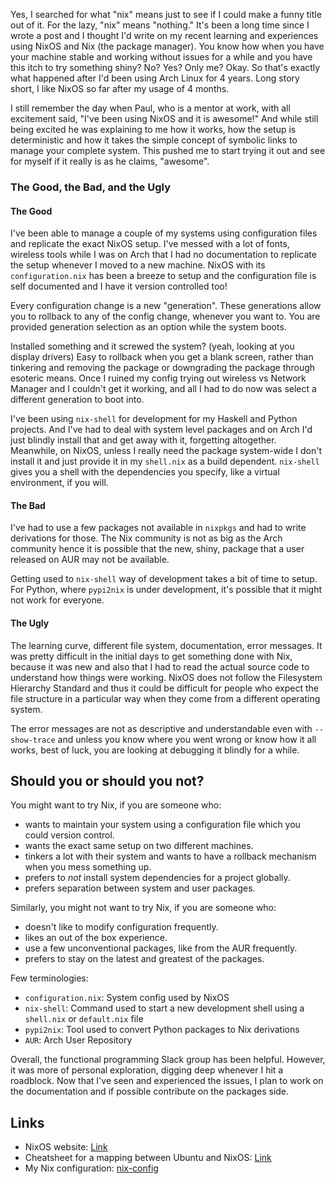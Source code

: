 <!--
.. title: Was trying out Nix all for nix?
.. slug: was-trying-out-nix-all-for-nix
.. date: 2019-08-23 23:57:45 UTC+05:30
.. tags: nix, nixos, haskell, programming, development, arch, linux
.. category: technical
.. link:
.. description: My experience using Nix and NixOS
.. type: text
-->

Yes, I searched for what "nix" means just to see if I could make a funny title out of it. For the lazy, "nix" means "nothing." It's been a long time since I wrote a post and I thought I'd write on my recent learning and experiences using NixOS and Nix (the package manager). You know how when you have your machine stable and working without issues for a while and you have this itch to try something shiny? No? Yes? Only me? Okay. So that's exactly what happened after I'd been using Arch Linux for 4 years. Long story short, I like NixOS so far after my usage of 4 months. <!-- TEASER_END -->

I still remember the day when Paul, who is a mentor at work, with all excitement said, "I've been using NixOS and it is awesome!" And while still being excited he was explaining to me how it works, how the setup is deterministic and how it takes the simple concept of symbolic links to manage your complete system. This pushed me to start trying it out and see for myself if it really is as he claims, "awesome".

### The Good, the Bad, and the Ugly

#### The Good

I've been able to manage a couple of my systems using configuration files and replicate the exact NixOS setup. I've messed with a lot of fonts, wireless tools while I was on Arch that I had no documentation to replicate the setup whenever I moved to a new machine. NixOS with its `configuration.nix` has been a breeze to setup and the configuration file is self documented and I have it version controlled too!

Every configuration change is a new "generation". These generations allow you to rollback to any of the config change, whenever you want to. You are provided generation selection as an option while the system boots.

Installed something and it screwed the system? (yeah, looking at you display drivers) Easy to rollback when you get a blank screen, rather than tinkering and removing the package or downgrading the package through esoteric means.
Once I ruined my config trying out wireless vs Network Manager and I couldn't get it working, and all I had to do now was select a different generation to boot into.

I've been using `nix-shell` for development for my Haskell and Python projects. And I've had to deal with system level packages and on Arch I'd just blindly install that and get away with it, forgetting altogether. Meanwhile, on NixOS, unless I really need the package system-wide I don't install it and just provide it in my `shell.nix` as a build dependent. `nix-shell` gives you a shell with the dependencies you specify, like a virtual environment, if you will.

#### The Bad

I've had to use a few packages not available in `nixpkgs` and had to write derivations for those. The Nix community is not as big as the Arch community hence it is possible that the new, shiny, package that a user released on AUR may not be available.

Getting used to `nix-shell` way of development takes a bit of time to setup. For Python, where `pypi2nix` is under development, it's possible that it might not work for everyone.

#### The Ugly

The learning curve, different file system, documentation, error messages. It was pretty difficult in the initial days to get something done with Nix, because it was new and also that I had to read the actual source code to understand how things were working. NixOS does not follow the Filesystem Hierarchy Standard and thus it could be difficult for people who expect the file structure in a particular way when they come from a different operating system.

The error messages are not as descriptive and understandable even with `--show-trace` and unless you know where you went wrong or know how it all works, best of luck, you are looking at debugging it blindly for a while.

## Should you or should you not?

You might want to try Nix, if you are someone who:

* wants to maintain your system using a configuration file which you could version control.
* wants the exact same setup on two different machines.
* tinkers a lot with their system and wants to have a rollback mechanism when you mess something up.
* prefers to *not* install system dependencies for a project globally.
* prefers separation between system and user packages.

Similarly, you might not want to try Nix, if you are someone who:

* doesn't like to modify configuration frequently.
* likes an out of the box experience.
* use a few unconventional packages, like from the AUR frequently.
* prefers to stay on the latest and greatest of the packages.

Few terminologies:
- `configuration.nix`: System config used by NixOS
- `nix-shell`: Command used to start a new development shell using a `shell.nix` or `default.nix` file
- `pypi2nix`: Tool used to convert Python packages to Nix derivations
- `AUR`: Arch User Repository

Overall, the functional programming Slack group has been helpful. However, it was more of personal exploration, digging deep whenever I hit a roadblock. Now that I've seen and experienced the issues, I plan to work on the documentation and if possible contribute on the packages side.

## Links

* NixOS website: [Link](https://nixos.org/)
* Cheatsheet for a mapping between Ubuntu and NixOS: [Link](https://nixos.wiki/wiki/Cheatsheet)
* My Nix configuration: [nix-config](https://github.com/iammrinal0/nix-config)
